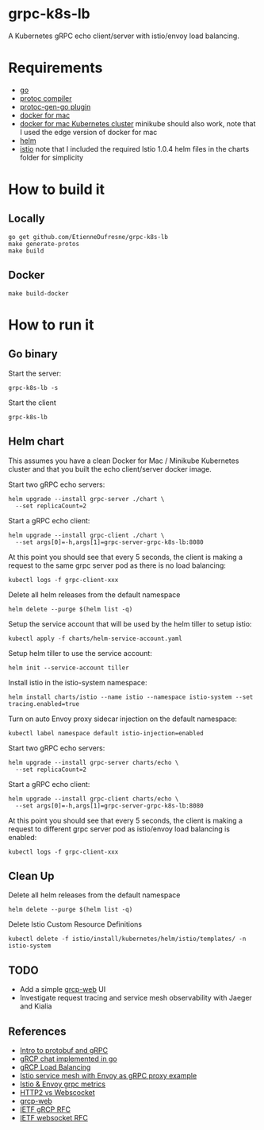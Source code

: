 # grpc-k8s-lb
A Kubernetes gRPC echo client/server with istio/envoy load balancing.

# Requirements

- [go](https://golang.org/doc/install)
- [protoc compiler](https://github.com/google/protobuf)
- [protoc-gen-go plugin](https://github.com/golang/protobuf)
- [docker for mac](https://store.docker.com/editions/community/docker-ce-desktop-mac)
- [docker for mac Kubernetes cluster](https://docs.docker.com/docker-for-mac/#kubernetes) minikube should also work, note that I used the edge version of docker for mac
- [helm](https://github.com/helm/helm#install)
- [istio](https://istio.io/docs/setup/kubernetes/helm-install/) note that I included the required Istio 1.0.4 helm files in the charts folder for simplicity

# How to build it

## Locally

``` shell
go get github.com/EtienneDufresne/grpc-k8s-lb
make generate-protos
make build
```

## Docker

``` shell
make build-docker
```

# How to run it

## Go binary

Start the server:
``` shell
grpc-k8s-lb -s
```

Start the client
``` shell
grpc-k8s-lb
```

## Helm chart

This assumes you have a clean Docker for Mac / Minikube Kubernetes cluster and that you built the echo client/server docker image.

Start two gRPC echo servers:
``` shell
helm upgrade --install grpc-server ./chart \
  --set replicaCount=2
```

Start a gRPC echo client:
``` shell
helm upgrade --install grpc-client ./chart \
  --set args[0]=-h,args[1]=grpc-server-grpc-k8s-lb:8080
```

At this point you should see that every 5 seconds, the client is making a request to the same grpc server pod as there is no load balancing:
``` shell
kubectl logs -f grpc-client-xxx
```

Delete all helm releases from the default namespace
``` shell
helm delete --purge $(helm list -q)
```

Setup the service account that will be used by the helm tiller to setup istio:
``` shell
kubectl apply -f charts/helm-service-account.yaml
```

Setup helm tiller to use the service account:
``` shell
helm init --service-account tiller
```

Install istio in the istio-system namespace:
``` shell
helm install charts/istio --name istio --namespace istio-system --set tracing.enabled=true
```

Turn on auto Envoy proxy sidecar injection on the default namespace:
``` shell
kubectl label namespace default istio-injection=enabled
```

Start two gRPC echo servers:
``` shell
helm upgrade --install grpc-server charts/echo \
  --set replicaCount=2
```

Start a gRPC echo client:
``` shell
helm upgrade --install grpc-client charts/echo \
  --set args[0]=-h,args[1]=grpc-server-grpc-k8s-lb:8080
```

At this point you should see that every 5 seconds, the client is making a request to different grpc server pod as istio/envoy load balancing is enabled:
``` shell
kubectl logs -f grpc-client-xxx
```

## Clean Up

Delete all helm releases from the default namespace
``` shell
helm delete --purge $(helm list -q)
```

Delete Istio Custom Resource Definitions
``` shell
kubectl delete -f istio/install/kubernetes/helm/istio/templates/ -n istio-system
```

## TODO

- Add a simple [grcp-web](https://github.com/grpc/grpc-web) UI
- Investigate request tracing and service mesh observability with Jaeger and Kialia

## References

- [Intro to protobuf and gRPC](https://medium.com/@shijuvar/building-high-performance-apis-in-go-using-grpc-and-protocol-buffers-2eda5b80771b)
- [gRCP chat implemented in go](https://github.com/rodaine/grpc-chat)
- [gRCP Load Balancing](https://kubernetes.io/blog/2018/11/07/grpc-load-balancing-on-kubernetes-without-tears/)
- [Istio service mesh with Envoy as gRPC proxy example](https://istio.io/docs/examples/bookinfo/)
- [Istio & Envoy grpc metrics](https://medium.com/pismolabs/istio-envoy-grpc-metrics-winning-with-service-mesh-in-practice-d67a08acd8f7)
- [HTTP2 vs Webscocket](https://www.infoq.com/articles/websocket-and-http2-coexist)
- [grcp-web](https://github.com/grpc/grpc-web)
- [IETF gRCP RFC](https://tools.ietf.org/html/draft-kumar-rtgwg-grpc-protocol-00)
- [IETF websocket RFC](https://tools.ietf.org/html/rfc6455)
